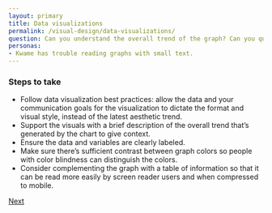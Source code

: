 ```yaml
---
layout: primary
title: Data visualizations
permalink: /visual-design/data-visualizations/
question: Can you understand the overall trend of the graph? Can you quickly grasp the relationship between parts of the data?
personas:
- Kwame has trouble reading graphs with small text.
---
```


### Steps to take
- Follow data visualization best practices: allow the data and your communication goals for the visualization to dictate the format and visual style, instead of the latest aesthetic trend.
- Support the visuals with a brief description of the overall trend that’s generated by the chart to give context.
- Ensure the data and variables are clearly labeled.
- Make sure there’s sufficient contrast between graph colors so people with color blindness can distinguish the colors.
- Consider complementing the graph with a table of information so that it can be read more easily by screen reader users and when compressed to mobile.

<a class="usa-button button-next" href="{{ site.baseurl }}/visual-design/forms/">
  Next <i class="fa fa-chevron-right" aria-hidden="true"></i>
</a>
